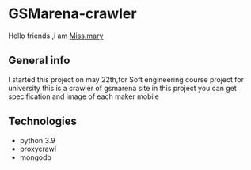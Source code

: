 # GSMarena-crawler

Hello friends ,i am [Miss.mary](https://www.linkedin.com/in/maryam-ostovar-64b497210/)

## General info
  I started this project on may 22th,for Soft engineering course project for university
  this is a crawler of gsmarena site 
  in this project you can get specification and image of each maker mobile
  
## Technologies
- python 3.9
- proxycrawl
- mongodb

